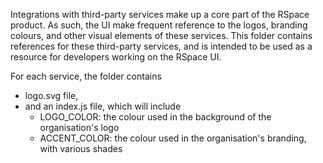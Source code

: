 Integrations with third-party services make up a core part of the RSpace
product. As such, the UI make frequent reference to the logos, branding
colours, and other visual elements of these services. This folder contains
references for these third-party services, and is intended to be used as a
resource for developers working on the RSpace UI.

For each service, the folder contains
* logo.svg file,
* and an index.js file, which will include
  * LOGO_COLOR: the colour used in the background of the organisation's logo
  * ACCENT_COLOR: the colour used in the organisation's branding, with various shades
